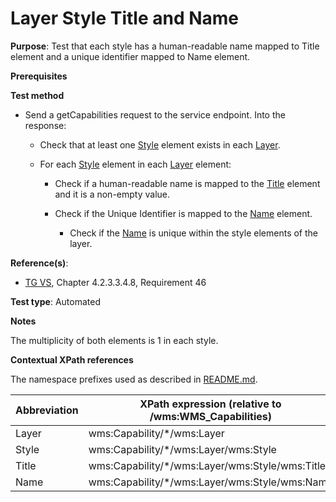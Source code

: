 # Layer Style Title and Name

**Purpose**: Test that each style has a human-readable name mapped to Title element and a unique identifier mapped to Name element.

**Prerequisites**

**Test method**

* Send a getCapabilities request to the service endpoint. Into the response:

  * Check that at least one [Style](#style) element exists in each [Layer](#layer).
  
  * For each [Style](#style) element in each [Layer](#layer) element:

    * Check if a human-readable name is mapped to the [Title](#title) element and it is a non-empty value.

    * Check if the Unique Identifier is mapped to the [Name](#name1) element.

      * Check if the [Name](#name1) is unique within the style elements of the layer.

**Reference(s)**:
* [TG VS](./README.md#ref_TG_VS), Chapter 4.2.3.3.4.8, Requirement 46

**Test type**: Automated

**Notes**

The multiplicity of both elements is 1 in each style.

**Contextual XPath references**

The namespace prefixes used as described in [README.md](./README.md#namespaces).

Abbreviation                                               |  XPath expression (relative to /wms:WMS_Capabilities)
---------------------------------------------------------- | -------------------------------------------------------------------------
Layer <a name="layer"></a> | wms:Capability/*/wms:Layer
Style <a name="style"></a> | wms:Capability/*/wms:Layer/wms:Style
Title <a name="title"></a> | wms:Capability/*/wms:Layer/wms:Style/wms:Title
Name <a name="name1"></a> | wms:Capability/*/wms:Layer/wms:Style/wms:Name
